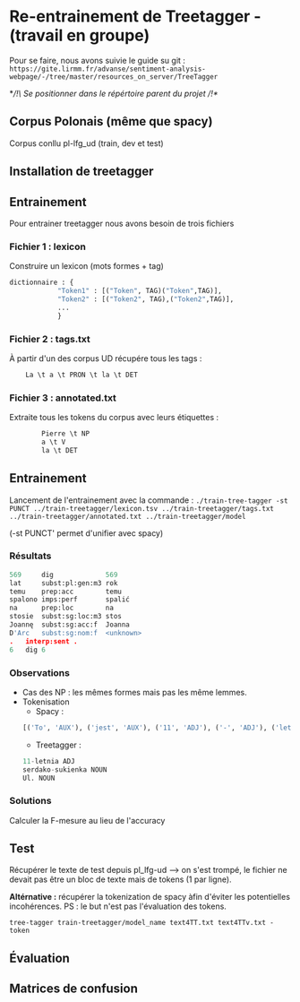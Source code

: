 # Re-entrainement de Treetagger - (travail en groupe)

Pour se faire, nous avons suivie le guide su git : `https://gite.lirmm.fr/advanse/sentiment-analysis-webpage/-/tree/master/resources_on_server/TreeTagger` 


**/!\ Se positionner dans le répértoire parent du projet /!\**

## Corpus Polonais (même que spacy)

Corpus conllu pl-lfg_ud (train, dev et test)

## Installation de treetagger

## Entrainement

Pour entrainer treetagger nous avons besoin de trois fichiers

### Fichier 1 : lexicon

Construire un lexicon (mots formes + tag)

```python
dictionnaire : {
            "Token1" : [("Token", TAG)("Token",TAG)],
			"Token2" : [("Token2", TAG),("Token2",TAG)],
            ...
            }
```

### Fichier 2 : tags.txt

À partir d'un des corpus UD récupére tous les tags :

```python
	La \t a \t PRON \t la \t DET
```

### Fichier 3 : annotated.txt

Extraite tous les tokens du corpus avec leurs étiquettes :

```python
		Pierre \t NP
		a \t V
		la \t DET
```

## Entrainement

Lancement de l'entrainement avec la commande : `./train-tree-tagger -st PUNCT ../train-treetagger/lexicon.tsv ../train-treetagger/tags.txt ../train-treetagger/annotated.txt ../train-treetagger/model`

(-st PUNCT' permet d'unifier avec spacy)

### Résultats

```python
569	    dig	            569
lat	    subst:pl:gen:m3	rok
temu	prep:acc	    temu
spalono	imps:perf	    spalić
na	    prep:loc	    na
stosie	subst:sg:loc:m3	stos
Joannę	subst:sg:acc:f	Joanna
D'Arc	subst:sg:nom:f	<unknown>
.	interp:sent	.
6	dig	6
```

### Observations

- Cas des NP : les mêmes formes mais pas les même lemmes.
- Tokenisation
  - Spacy :
  ```python
  [('To', 'AUX'), ('jest', 'AUX'), ('11', 'ADJ'), ('-', 'ADJ'), ('letnia', 'ADJ'), ('serdako', 'ADJ'), ('-', 'PUNCT'), ('sukienka', 'NOUN'), ('na', 'ADP'), ('ul', 'X'), ('.', 'PUNCT'), ('czerstwej', 'ADJ')]
  ```
  - Treetagger :
  ```python
  11-letnia ADJ
  serdako-sukienka NOUN
  Ul. NOUN
  ```

### Solutions

Calculer la F-mesure au lieu de l'accuracy

## Test

Récupérer le texte de test depuis pl_lfg-ud --> on s'est trompé, le fichier ne devait pas être un bloc de texte mais de tokens (1 par ligne).

**Altérnative :** récupérer la tokenization de spacy àfin d'éviter les potentielles incohérences.
PS : le but n'est pas l'évaluation des tokens.

`tree-tagger train-treetagger/model_name text4TT.txt text4TTv.txt -token`

## Évaluation

## Matrices de confusion
